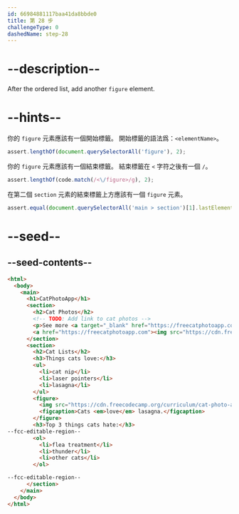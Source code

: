 ```yaml
---
id: 66984881117baa41da8bbde0
title: 第 28 步
challengeType: 0
dashedName: step-28
---
```


# --description--

After the ordered list, add another `figure` element.

# --hints--

你的 `figure` 元素應該有一個開始標籤。 開始標籤的語法爲：`<elementName>`。

```js
assert.lengthOf(document.querySelectorAll('figure'), 2);
```

你的 `figure` 元素應該有一個結束標籤。 結束標籤在 `<` 字符之後有一個 `/`。

```js
assert.lengthOf(code.match(/<\/figure>/g), 2);
```

在第二個 `section` 元素的結束標籤上方應該有一個 `figure` 元素。

```js
assert.equal(document.querySelectorAll('main > section')[1].lastElementChild.nodeName, 'FIGURE');
```

# --seed--

## --seed-contents--

```html
<html>
  <body>
    <main>
      <h1>CatPhotoApp</h1>
      <section>
        <h2>Cat Photos</h2>
        <!-- TODO: Add link to cat photos -->
        <p>See more <a target="_blank" href="https://freecatphotoapp.com">cat photos</a> in our gallery.</p>
        <a href="https://freecatphotoapp.com"><img src="https://cdn.freecodecamp.org/curriculum/cat-photo-app/relaxing-cat.jpg" alt="A cute orange cat lying on its back."></a>
      </section>
      <section>
        <h2>Cat Lists</h2>
        <h3>Things cats love:</h3>
        <ul>
          <li>cat nip</li>
          <li>laser pointers</li>
          <li>lasagna</li>
        </ul>
        <figure>
          <img src="https://cdn.freecodecamp.org/curriculum/cat-photo-app/lasagna.jpg" alt="A slice of lasagna on a plate.">
          <figcaption>Cats <em>love</em> lasagna.</figcaption>  
        </figure>
        <h3>Top 3 things cats hate:</h3>
--fcc-editable-region--
        <ol>
          <li>flea treatment</li>
          <li>thunder</li>
          <li>other cats</li>
        </ol>

--fcc-editable-region--
      </section>
    </main>
  </body>
</html>
```


